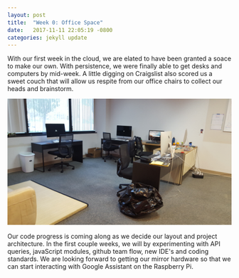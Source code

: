 ```yaml
---
layout: post
title:  "Week 0: Office Space"
date:   2017-11-11 22:05:19 -0800
categories: jekyll update
---
```

With our first week in the cloud, we are elated to have been granted a soace to make our own. With persistence, we were finally able to get desks and computers by mid-week. A little digging on Craigslist also scored us a sweet couch that will allow us respite from our office chairs to collect our heads and brainstorm.

![Empty Office Pic](MM_Blog/assets/img/office.jpg)

Our code progress is coming along as we decide our layout and project architecture. In the first couple weeks, we will by experimenting with API queries, javaScript modules, github team flow, new IDE's and coding standards. We are looking forward to getting our mirror hardware so that we can start interacting with Google Assistant on the Raspberry Pi.
